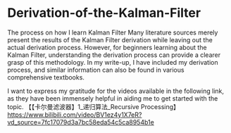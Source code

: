 # Derivation-of-the-Kalman-Filter
The process on how I learn Kalman Filter
Many literature sources merely present the results of the Kalman Filter derivation while leaving out the actual derivation process. 
However, for beginners learning about the Kalman Filter, understanding the derivation process can provide a clearer grasp of this methodology. 
In my write-up, I have included my derivation process, and similar information can also be found in various comprehensive textbooks.

I want to express my gratitude for the videos available in the following link, as they have been immensely helpful in aiding me to get started with the topic.
【【卡尔曼滤波器】1_递归算法_Recursive Processing】https://www.bilibili.com/video/BV1ez4y1X7eR?vd_source=7fc17079d3a7bc58eda54c5ca8954b1e
